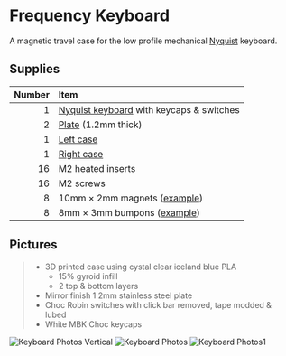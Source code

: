 # Frequency Keyboard

A magnetic travel case for the low profile mechanical [Nyquist](https://keeb.io/collections/levinson-keyboard/products/nyquist-keyboard) keyboard.

## Supplies

| Number | Item |
| ---: | :--- |
| 1 | [Nyquist keyboard](https://keeb.io/collections/levinson-keyboard/products/nyquist-keyboard) with keycaps & switches|
| 2 | [Plate](https://github.com/Signynt/frequency-keyboard/blob/8ced09fbb3cc9ebf43c8d775007e3ce38d564023/files/frequency-keyboard-plate.dxf) (1.2mm thick)|
| 1 | [Left case](https://github.com/Signynt/frequency-keyboard/blob/8ced09fbb3cc9ebf43c8d775007e3ce38d564023/files/frequency-keyboard-left.stl) |
| 1 | [Right case](https://github.com/Signynt/frequency-keyboard/blob/8ced09fbb3cc9ebf43c8d775007e3ce38d564023/files/frequency-keyboard-right.stl)
| 16 | M2 heated inserts |
| 16 | M2 screws |
| 8 | 10mm &times; 2mm magnets ([example](https://www.amazon.de/-/en/gp/product/B06X977K8L/ref=ppx_yo_dt_b_asin_title_o01_s00?ie=UTF8&psc=1)) |
| 8 | 8mm &times; 3mm bumpons ([example](https://www.amazon.de/-/en/gp/product/B08Y8KS6PP/ref=ppx_yo_dt_b_asin_title_o03_s00?ie=UTF8&psc=1)) |


## Pictures

> - 3D printed case using cystal clear iceland blue PLA
>   - 15% gyroid infill
>   - 2 top & bottom layers
> - Mirror finish 1.2mm stainless steel plate
> - Choc Robin switches with click bar removed, tape modded & lubed
> - White MBK Choc keycaps

![Keyboard Photos Vertical](https://user-images.githubusercontent.com/67801159/168019996-a427d962-2e27-495a-9eca-d450903e353a.jpg)
![Keyboard Photos](https://user-images.githubusercontent.com/67801159/168020003-fb874c91-bcf1-4f64-b070-e0846e9cb221.jpg)
![Keyboard Photos1](https://user-images.githubusercontent.com/67801159/168020005-21b6b362-4c86-42cf-8c63-22eda9bb0a94.jpg)
